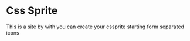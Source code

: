 Css Sprite
============

This is a site by with you can create your cssprite starting form separated icons